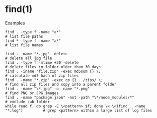 
# find(1)

Examples

    find . -type f -name "a*"                                                     # list file paths
    find * -type f -name "a*"                                                     # list file names
    
    find . -name "*.jpg" -delete                                                  # delete all jpg file
    find . -type f -mtime +30 -delete                                             # delete files in folder older than 30 days
    find . -iname "file.zip" -exec md5sum {} \;                                   # calculate md5 hash of zip files
    find . -name "*.zip" -exec cp {} ../zips/ \;                                  # find all zip files and copy into a parent folder
    find . -name "\*.jpg" -o -name "*.png"                                         # find PNG or JPG images
    find . -name "package.json" -not -path "\*/node_modules/*"                     # exclude sub folder
    while read f; do grep -E \<pattern> $f; done \< \<(find . -name "*.log")         # grep <pattern> within a large list of log files


